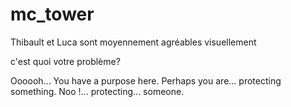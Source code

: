 # mc_tower
Thibault et Luca sont moyennement agréables visuellement

c'est quoi votre problème?  

Oooooh... You have a purpose here. Perhaps you are... protecting something. Noo !... protecting... someone.
